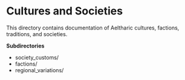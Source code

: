 # Cultures and Societies

This directory contains documentation of Aeltharic cultures, factions, traditions, and societies.

__Subdirectories__

- society_customs/
- factions/
- regional_variations/